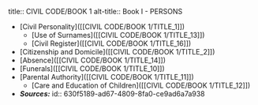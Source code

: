 title:: CIVIL CODE/BOOK 1
alt-title:: Book I - PERSONS

- [Civil Personality]([[CIVIL CODE/BOOK 1/TITLE_1]])
	- [Use of Surnames]([[CIVIL CODE/BOOK 1/TITLE_13]])
	- [Civil Register]([[CIVIL CODE/BOOK 1/TITLE_16]])
- [Citizenship and Domicile]([[CIVIL CODE/BOOK 1/TITLE_2]])
- [Absence]([[CIVIL CODE/BOOK 1/TITLE_14]])
- [Funerals]([[CIVIL CODE/BOOK 1/TITLE_10]])
- [Parental Authority]([[CIVIL CODE/BOOK 1/TITLE_11]])
	- [Care and Education of Children]([[CIVIL CODE/BOOK 1/TITLE_12]])
- ***Sources:***
  id:: 630f5189-ad67-4809-8fa0-ce9ad6a7a938